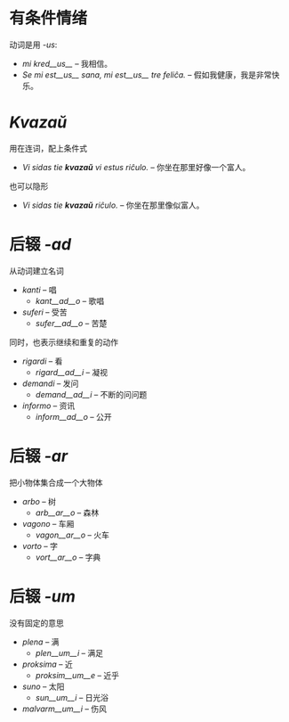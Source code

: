 # 有条件情绪

动词是用 *-us*:

- *mi kred__us__* – 我相信。
- *Se mi est__us__ sana, mi est__us__ tre feliĉa.* – 假如我健康，我是非常快乐。

# *Kvazaŭ*

用在连词，配上条件式

- *Vi sidas tie __kvazaŭ__ vi estus riĉulo.* – 你坐在那里好像一个富人。

也可以隐形

- *Vi sidas tie __kvazaŭ__ riĉulo.* – 你坐在那里像似富人。
 
# 后辍 *-ad*

从动词建立名词

- *kanti* – 唱
  - *kant__ad__o* – 歌唱
- *suferi* – 受苦
	- *sufer__ad__o* – 苦楚

同时，也表示继续和重复的动作

- *rigardi* – 看
  - *rigard__ad__i* – 凝视
- *demandi* – 发问
	- *demand__ad__i* – 不断的问问题
- *informo* – 资讯
	- *inform__ad__o* – 公开


# 后辍 *-ar*

把小物体集合成一个大物体

- *arbo* – 树
	- *arb__ar__o* – 森林
- *vagono* – 车厢
	- *vagon__ar__o* – 火车
- *vorto* – 字
	- *vort__ar__o* – 字典
 

# 后辍 *-um*

没有固定的意思

- *plena* – 满
  -  *plen__um__i* – 满足
- *proksima* – 近
  -  *proksim__um__e* – 近乎
- *suno* – 太阳
	- *sun__um__i* – 日光浴
- *malvarm__um__i* – 伤风
 
